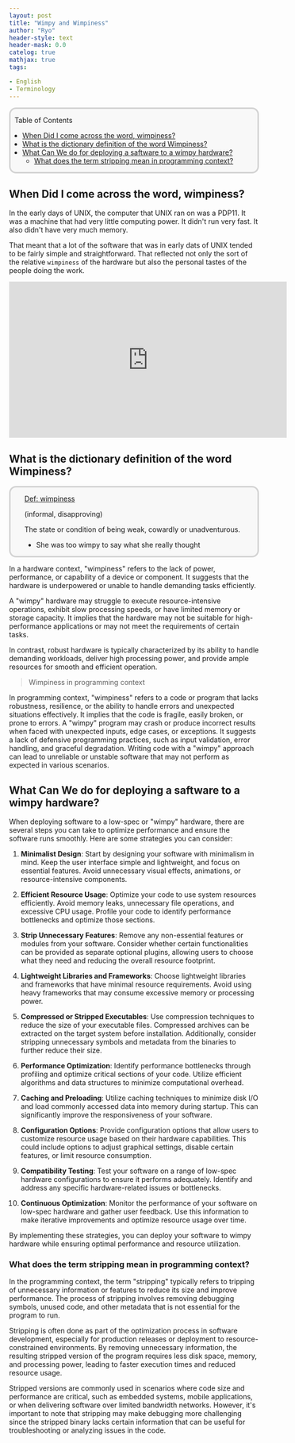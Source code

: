 ```yaml
---
layout: post
title: "Wimpy and Wimpiness"
author: "Ryo"
header-style: text
header-mask: 0.0
catelog: true
mathjax: true
tags:

- English
- Terminology
---
```


<div style='border-radius: 1em; border-style:solid; border-color:#D3D3D3; background-color:#F8F8F8'>
<p class="h4">&nbsp;&nbsp;Table of Contents</p>
<!-- START doctoc generated TOC please keep comment here to allow auto update -->
<!-- DON'T EDIT THIS SECTION, INSTEAD RE-RUN doctoc TO UPDATE -->

- [When Did I come across the word, wimpiness?](#when-did-i-come-across-the-word-wimpiness)
- [What is the dictionary definition of the word Wimpiness?](#what-is-the-dictionary-definition-of-the-word-wimpiness)
- [What Can We do for deploying a saftware to a wimpy hardware?](#what-can-we-do-for-deploying-a-saftware-to-a-wimpy-hardware)
  - [What does the term stripping mean in programming context?](#what-does-the-term-stripping-mean-in-programming-context)

<!-- END doctoc generated TOC please keep comment here to allow auto update -->

</div>

## When Did I come across the word, wimpiness?

In the early days of UNIX, the computer that UNIX ran on was a PDP11.
It was a machine that had very little computing power. It didn't run very fast.
It also didn't have very much memory.

That meant that a lot of the software that was in early dats of UNIX tended to be 
fairly simple and straightforward. That reflected not only the sort of the relative 
`wimpiness` of the hardware but also the personal tastes of the people doing the work.

<iframe width="560" height="315" src="https://www.youtube.com/embed/NTfOnGZUZDk" title="YouTube video player" frameborder="0" allow="accelerometer; autoplay; clipboard-write; encrypted-media; gyroscope; picture-in-picture; web-share" allowfullscreen></iframe>

## What is the dictionary definition of the word Wimpiness?

<div style='padding-left: 2em; padding-right: 2em; border-radius: 1em; border-style:solid; border-color:#D3D3D3; background-color:#F8F8F8'>
<p class="h4"><ins>Def: wimpiness</ins></p>

(informal, disapproving)

The state or condition of being weak, cowardly or unadventurous.

- She was too wimpy to say what she really thought

</div>


In a hardware context, "wimpiness" refers to the lack of power, performance, or 
capability of a device or component. It suggests that the hardware is 
underpowered or unable to handle demanding tasks efficiently. 

A "wimpy" hardware may struggle to execute resource-intensive operations, exhibit slow processing speeds, or have limited memory or storage capacity. It implies that the hardware may not be suitable for high-performance applications or may not meet the requirements of certain tasks.

In contrast, robust hardware is typically characterized by its ability to handle demanding workloads, deliver high processing power, and provide ample resources for smooth and efficient operation.


> Wimpiness in programming context

In programming context, "wimpiness" refers to a code or program that lacks robustness, resilience, or the ability to handle errors and unexpected situations effectively. It implies that the code is fragile, easily broken, or prone to errors. A "wimpy" program may crash or produce incorrect results when faced with unexpected inputs, edge cases, or exceptions. It suggests a lack of defensive programming practices, such as input validation, error handling, and graceful degradation. Writing code with a "wimpy" approach can lead to unreliable or unstable software that may not perform as expected in various scenarios.

## What Can We do for deploying a saftware to a wimpy hardware?

When deploying software to a low-spec or "wimpy" hardware, there are several steps you can take to optimize performance and ensure the software runs smoothly. Here are some strategies you can consider:

1. **Minimalist Design**: Start by designing your software with minimalism in mind. Keep the user interface simple and lightweight, and focus on essential features. Avoid unnecessary visual effects, animations, or resource-intensive components.
2. **Efficient Resource Usage**: Optimize your code to use system resources efficiently. Avoid memory leaks, unnecessary file operations, and excessive CPU usage. Profile your code to identify performance bottlenecks and optimize those sections.
3. **Strip Unnecessary Features**: Remove any non-essential features or modules from your software. Consider whether certain functionalities can be provided as separate optional plugins, allowing users to choose what they need and reducing the overall resource footprint.

4. **Lightweight Libraries and Frameworks**: Choose lightweight libraries and frameworks that have minimal resource requirements. Avoid using heavy frameworks that may consume excessive memory or processing power.

5. **Compressed or Stripped Executables**: Use compression techniques to reduce the size of your executable files. Compressed archives can be extracted on the target system before installation. Additionally, consider stripping unnecessary symbols and metadata from the binaries to further reduce their size.

6. **Performance Optimization**: Identify performance bottlenecks through profiling and optimize critical sections of your code. Utilize efficient algorithms and data structures to minimize computational overhead.

7. **Caching and Preloading**: Utilize caching techniques to minimize disk I/O and load commonly accessed data into memory during startup. This can significantly improve the responsiveness of your software.

8. **Configuration Options**: Provide configuration options that allow users to customize resource usage based on their hardware capabilities. This could include options to adjust graphical settings, disable certain features, or limit resource consumption.

9. **Compatibility Testing**: Test your software on a range of low-spec hardware configurations to ensure it performs adequately. Identify and address any specific hardware-related issues or bottlenecks.

10. **Continuous Optimization**: Monitor the performance of your software on low-spec hardware and gather user feedback. Use this information to make iterative improvements and optimize resource usage over time.

By implementing these strategies, you can deploy your software to wimpy hardware while ensuring optimal performance and resource utilization.

### What does the term stripping mean in programming context?

In the programming context, the term "stripping" typically refers to tripping of unnecessary information or features to reduce its size and improve performance. The process of stripping involves removing debugging symbols, unused code, and other metadata that is not essential for the program to run.

Stripping is often done as part of the optimization process in software development, especially for production releases or deployment to resource-constrained environments. By removing unnecessary information, the resulting stripped version of the program requires less disk space, memory, and processing power, leading to faster execution times and reduced resource usage.

Stripped versions are commonly used in scenarios where code size and performance are critical, such as embedded systems, mobile applications, or when delivering software over limited bandwidth networks. However, it's important to note that stripping may make debugging more challenging since the stripped binary lacks certain information that can be useful for troubleshooting or analyzing issues in the code.
